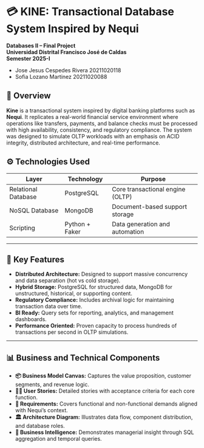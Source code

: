 # 💳 KINE: Transactional Database System Inspired by Nequi

**Databases II – Final Project**  
**Universidad Distrital Francisco José de Caldas**  
**Semester 2025-I**

- Jose Jesus Cespedes Rivera 20211020118
- Sofia Lozano Martinez 20211020088

## 📌 Overview

**Kine** is a transactional system inspired by digital banking platforms such as **Nequi**. It replicates a real-world financial service environment where operations like transfers, payments, and balance checks must be processed with high availability, consistency, and regulatory compliance. The system was designed to simulate OLTP workloads with an emphasis on ACID integrity, distributed architecture, and real-time performance.


## ⚙️ Technologies Used

| Layer                | Technology          | Purpose                          |
|---------------------|---------------------|----------------------------------|
| Relational Database | PostgreSQL          | Core transactional engine (OLTP) |
| NoSQL Database      | MongoDB             | Document-based support storage   |
| Scripting           | Python + Faker      | Data generation and automation   |

---

## 🎯 Key Features

- **Distributed Architecture:** Designed to support massive concurrency and data separation (hot vs cold storage).
- **Hybrid Storage:** PostgreSQL for structured data, MongoDB for unstructured, historical, or supporting content.
- **Regulatory Compliance:** Includes archival logic for maintaining transaction data over time.
- **BI Ready:** Query sets for reporting, analytics, and management dashboards.
- **Performance Oriented:** Proven capacity to process hundreds of transactions per second in OLTP simulations.

---

## 📊 Business and Technical Components

- **📦 Business Model Canvas:** Captures the value proposition, customer segments, and revenue logic.
- **🧑‍💼 User Stories:** Detailed stories with acceptance criteria for each core function.
- **📜 Requirements:** Covers functional and non-functional demands aligned with Nequi’s context.
- **🏛️ Architecture Diagram:** Illustrates data flow, component distribution, and database roles.
- **🧠 Business Intelligence:** Demonstrates managerial insight through SQL aggregation and temporal queries.
